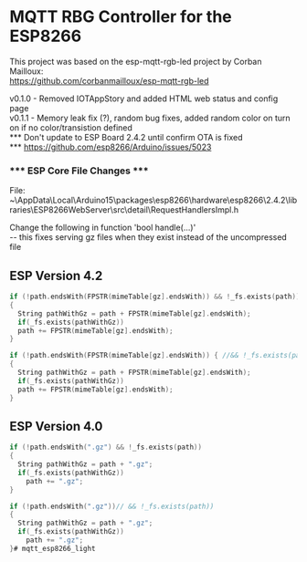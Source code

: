 # MQTT RBG Controller for the ESP8266

This project was based on the esp-mqtt-rgb-led project by Corban Mailloux:<br>
 https://github.com/corbanmailloux/esp-mqtt-rgb-led

 
v0.1.0 - Removed IOTAppStory and added HTML web status and config page<br>
v0.1.1 - Memory leak fix (?), random bug fixes, added random color on turn on if no color/transistion defined<br>
 *** Don't update to ESP Board 2.4.2  until confirm OTA is fixed<br>
 ***   https://github.com/esp8266/Arduino/issues/5023<br>

 
### *** ESP Core File Changes ***

File:<br>
  ~\AppData\Local\Arduino15\packages\esp8266\hardware\esp8266\2.4.2\libraries\ESP8266WebServer\src\detail\RequestHandlersImpl.h

 Change the following in function 'bool handle(...)'<br>
  -- this fixes serving gz files when they exist instead of the uncompressed file<br>


## ESP Version 4.2
```C
if (!path.endsWith(FPSTR(mimeTable[gz].endsWith)) && !_fs.exists(path))
{
  String pathWithGz = path + FPSTR(mimeTable[gz].endsWith);
  if(_fs.exists(pathWithGz))
  path += FPSTR(mimeTable[gz].endsWith);
}

if (!path.endsWith(FPSTR(mimeTable[gz].endsWith)) { //&& !_fs.exists(path))
{
  String pathWithGz = path + FPSTR(mimeTable[gz].endsWith);
  if(_fs.exists(pathWithGz))
  path += FPSTR(mimeTable[gz].endsWith);
}
```

## ESP Version 4.0
```C
if (!path.endsWith(".gz") && !_fs.exists(path))
{
  String pathWithGz = path + ".gz";
  if(_fs.exists(pathWithGz))
    path += ".gz";
}

if (!path.endsWith(".gz"))// && !_fs.exists(path))
{
  String pathWithGz = path + ".gz";
  if(_fs.exists(pathWithGz))
    path += ".gz";
}# mqtt_esp8266_light
```
